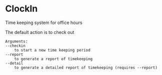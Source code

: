 # ClockIn
Time keeping system for office hours

The default action is to check out

```
Arguments:
--checkin
	to start a new time keeping period
--report
	to generate a report of timekeeping
--detail
	to generate a detailed report of timekeeping (requires --report)
```
